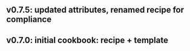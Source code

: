 ## v0.7.5: updated attributes, renamed recipe for compliance
## v0.7.0: initial cookbook: recipe + template
